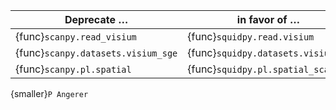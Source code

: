 | Deprecate … | in favor of … |
| --- | --- |
| {func}`scanpy.read_visium` | {func}`squidpy.read.visium` |
| {func}`scanpy.datasets.visium_sge` | {func}`squidpy.datasets.visium` |
| {func}`scanpy.pl.spatial` | {func}`squidpy.pl.spatial_scatter` |

{smaller}`P Angerer`

